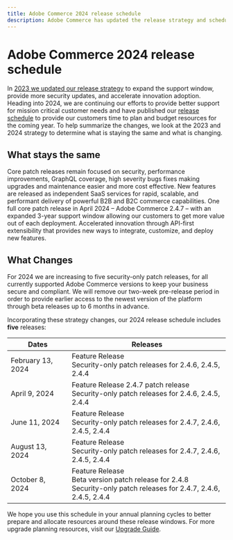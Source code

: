 ```yaml
---
title: Adobe Commerce 2024 release schedule
description: Adobe Commerce has updated the release strategy and schedule for 2024.
---
```

# Adobe Commerce 2024 release schedule

In [2023 we updated our release strategy](https://business.adobe.com/blog/the-latest/adobe-announces-expanded-support) to expand the support window, provide more security updates, and accelerate innovation adoption. Heading into 2024, we are continuing our efforts to provide better support for mission critical customer needs and have published our [release schedule](https://experienceleague.adobe.com/docs/commerce-operations/release/planning/schedule.html) to provide our customers time to plan and budget resources for the coming year. To help summarize the changes, we look at the 2023 and 2024 strategy to determine what is staying the same and what is changing.

## What stays the same

Core patch releases remain focused on security, performance improvements, GraphQL coverage, high severity bugs fixes making upgrades and maintenance easier and more cost effective.
New features are released as independent SaaS services for rapid, scalable, and performant delivery of powerful B2B and B2C commerce capabilities.
One full core patch release in April 2024 – Adobe Commerce 2.4.7 – with an expanded 3-year support window allowing our customers to get more value out of each deployment.
Accelerated innovation through API-first extensibility that provides new ways to integrate, customize, and deploy new features.

## What Changes

For 2024 we are increasing to five security-only patch releases, for all currently supported Adobe Commerce versions to keep your business secure and compliant.
We will remove our two-week pre-release period in order to provide earlier access to the newest version of the platform through beta releases up to 6 months in advance.

Incorporating these strategy changes, our 2024 release schedule includes **five** releases:

|  Dates | Releases  |
|---|---|
|February 13, 2024| Feature Release <br> Security-only patch releases for 2.4.6, 2.4.5, 2.4.4|
| April 9, 2024 | Feature Release 2.4.7 patch release  <br> Security-only patch releases for 2.4.6, 2.4.5, 2.4.4|
|June 11, 2024| Feature Release   <br>Security-only patch releases for 2.4.7, 2.4.6, 2.4.5, 2.4.4|
|August 13, 2024|Feature Release  <br> Security-only patch releases for 2.4.7, 2.4.6, 2.4.5, 2.4.4|
|October 8, 2024|Feature Release  <br> Beta version patch release for 2.4.8  <br>Security-only patch releases for 2.4.7, 2.4.6, 2.4.5, 2.4.4|

We hope you use this schedule in your annual planning cycles to better prepare and allocate resources around these release windows. For more upgrade planning resources, visit our [Upgrade Guide](https://experienceleague.adobe.com/docs/commerce-operations/upgrade-guide/overview.html).
